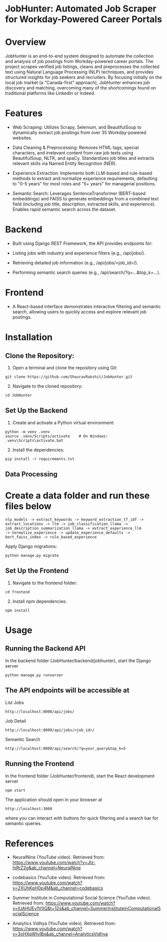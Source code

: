 # **JobHunter: Automated Job Scraper for Workday-Powered Career Portals**

# **Overview**
JobHunter is an end-to-end system designed to automate the collection and analysis of job postings from Workday-powered career portals. The project scrapes verified job listings, cleans and preprocesses the collected text using Natural Language Processing (NLP) techniques, and provides structured insights for job seekers and recruiters. By focusing initially on the local job market (a "Canada-first" approach), JobHunter enhances job discovery and matching, overcoming many of the shortcomings found on traditional platforms like LinkedIn or Indeed.

# **Features**
- Web Scraping:
Utilizes Scrapy, Selenium, and BeautifulSoup to dynamically extract job postings from over 35 Workday-powered websites.

- Data Cleaning & Preprocessing:
Removes HTML tags, special characters, and irrelevant content from raw job texts using BeautifulSoup, NLTK, and spaCy. Standardizes job titles and extracts relevant skills via Named Entity Recognition (NER).

- Experience Extraction:
Implements both LLM-based and rule-based methods to extract and normalize experience requirements, defaulting to "0-5 years" for most roles and "5+ years" for managerial positions.

- Semantic Search:
Leverages SentenceTransformer (BERT-based embeddings) and FAISS to generate embeddings from a combined text field (including job title, description, extracted skills, and experience). Enables rapid semantic search across the dataset.

# **Backend**
- Built using Django REST Framework, the API provides endpoints for:

- Listing jobs with industry and experience filters (e.g., /api/jobs/).

- Retrieving detailed job information (e.g., /api/jobs/<job_id>/).

- Performing semantic search queries (e.g., /api/search/?q=...&top_k=...).

# **Frontend**
- A React-based interface demonstrates interactive filtering and semantic search, allowing users to quickly access and explore relevant job postings.


# **Installation**
## Clone the Repository:

1. Open a terminal and clone the repository using Git:

```
git clone https://github.com/ShouravRakshit/JobHunter.git
```

2. Navigate to the cloned repository:
```
cd JobHunter
```

## Set Up the Backend

1. Create and activate a Python virtual environment:

```
python -m venv .venv
source .venv/Scripts/activate    # On Windows: .venv\Scripts\activate.bat
```

2. Install the dependencies:

```
pip install -r requirements.txt
```

## Data Processing
# Create a data folder and run these files below
```
nlp_models -> extract_keywords -> keyword_extraction_tf_idf -> extract_locations -> llm -> job_classification_llama -> job_description_summarization_llama -> extract_experience_llm 
-> normalize_experience -> update_experience_defaults -> bert_faiss_index -> rule_based_experience
```

Apply Django migrations:

```
python manage.py migrate
```

## Set Up the Frontend

1. Navigate to the frontend folder:
```
cd frontend
```

2. Install npm dependencies:
```
npm install
```

# **Usage**

## Running the Backend API
In the backend folder (JobHunter/backend/jobhunter), start the Django server
```
python manage.py runserver
```

## The API endpoints will be accessible at

List Jobs
```
http://localhost:8000/api/jobs/
```

Job Detail
```
http://localhost:8000/api/jobs/<job_id>/
```
Semantic Search
```
http://localhost:8000/api/search/?q=your_query&top_k=5
```

## Running the Frontend
In the frontend folder (JobHunter/frontend), start the React development server
```
npm start
```

The application should open in your browser at 
```
http://localhost:3000
```
where you can interact with buttons for quick filtering and a search bar for semantic queries.

# **References**
- NeuralNine (YouTube video). Retrieved from: https://www.youtube.com/watch?v=JIz-hiRrZ2g&ab_channel=NeuralNine

- codebasics (YouTube video). Retrieved from: https://www.youtube.com/watch?v=2XUhKpH0p4M&ab_channel=codebasics

- Summer Institute in Computational Social Science (YouTube video). Retrieved from: https://www.youtube.com/watch?v=IUAHUEy1V0Q&t=12s&ab_channel=SummerInstituteinComputationalSocialScience

- Analytics Vidhya (YouTube video). Retrieved from: https://www.youtube.com/watch?v=3oHXpWIvIBs&ab_channel=AnalyticsVidhya
